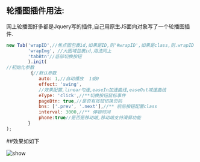 ## 轮播图插件用法:

网上轮播图好多都是Jquery写的插件,自己用原生JS面向对象写了一个轮播图插件.

```JavaScript
new Tab('wrapID',//焦点图包裹id,如果是ID,则'#wrapID',如果是class,则.wrapID
		'wrapImg', //大图域包裹id,用法同上
		'tabBtn'//底部切换按钮
		).init(
//初始化参数
		 {//默认参数
            auto: 1,//自动播放  1或0
            effect: 'swing',
            //效果配置,linear匀速,easeIn加速曲线,easeOut减速曲线
            eType: 'click',//**切换按钮鼠标事件
            pageBtn: true,//是否有按钮切换页码
            bns: ['.prev', '.next'],//** 前后按钮配置class
            interval: 3000,//** 停顿时间
            phone:true//是否是移动端,移动端支持滑屏功能
        }
);


```
##效果如如下

![show](http://i4.piimg.com/cba4bdf54d3085e8.jpg "show")